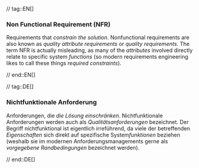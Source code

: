 // tag::EN[]
### Non Functional Requirement (NFR)

Requirements that _constrain the solution_.
Nonfunctional requirements are also known as _quality attribute requirements_
or _quality requirements_. The term NFR is actually misleading, as many of
the _attributes_ involved directly relate to specific system _functions_
(so modern requirements engineering likes to call these things
  _required constraints_).


// end::EN[]

// tag::DE[]
### Nichtfunktionale Anforderung

Anforderungen, die *die Lösung einschränken*. Nichtfunktionale
Anforderungen werden auch als *Qualitätsanforderungen* bezeichnet. Der
Begriff nichtfunktional ist eigentlich irreführend, da viele der
betreffenden *Eigenschaften* sich direkt auf spezifische
System*funktionen* beziehen (weshalb sie im modernen
Anforderungsmanagements gerne als
*vorgegebene Randbedingungen* bezeichnet werden).



// end::DE[]

